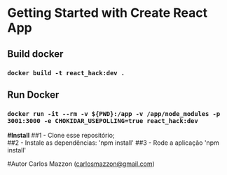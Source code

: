 # Getting Started with Create React App

## Build docker
### `docker build -t react_hack:dev .`

## Run Docker 
### `docker run -it --rm -v ${PWD}:/app -v /app/node_modules -p 3001:3000 -e CHOKIDAR_USEPOLLING=true react_hack:dev`

<b>#Install</b>
##1 - Clone esse repositório;<br>
##2 - Instale as dependências: 'npm install'
##3 - Rode a aplicação 'npm install'

#Autor
Carlos Mazzon (carlosmazzon@gmail.com)
